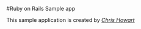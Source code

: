 #Ruby on Rails Sample app

This sample application is created by [*Chris Howart*](http://www.techgenie.com)


